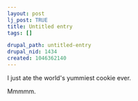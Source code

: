```yaml
--- 
layout: post
lj_post: TRUE
title: Untitled entry
tags: []

drupal_path: untitled-entry
drupal_nid: 1434
created: 1046362140
---
```

I just ate the world's yummiest cookie ever.

Mmmmm.
